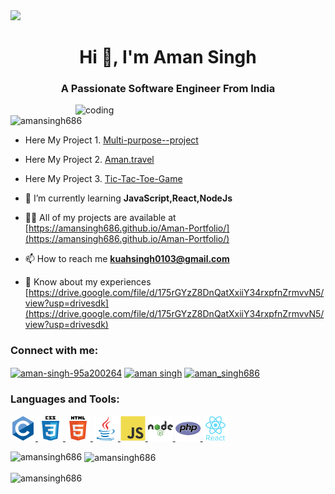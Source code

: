 <img src="https://www.cdmi.in/courses@2x/web-developments.webp">
<h1 align="center">Hi 👋, I'm Aman Singh</h1>
<h3 align="center">A Passionate Software Engineer From India</h3>
<img align="right" alt="coding" width="400" src="https://user-images.githubusercontent.com/55389276/140866485-8fb1c876-9a8f-4d6a-98dc-08c4981eaf70.gif">

<p align="left"> <img src="https://komarev.com/ghpvc/?username=amansingh686&label=Profile%20views&color=0e75b6&style=flat" alt="amansingh686" /> </p>

- Here My Project 1. [Multi-purpose--project](https://amansingh686.github.io/Multi-purpose--project)

- Here My Project 2. [Aman.travel](https://amansingh686.github.io/Aman.travel)

- Here My Project 3. [Tic-Tac-Toe-Game](https://amansingh686.github.io/Tic-tac-toe-game.1/)
-  🌱 I’m currently learning **JavaScript,React,NodeJs**

- 👨‍💻 All of my projects are available at [https://amansingh686.github.io/Aman-Portfolio/](https://amansingh686.github.io/Aman-Portfolio/)

- 📫 How to reach me **kuahsingh0103@gmail.com**

- 📄 Know about my experiences [https://drive.google.com/file/d/175rGYzZ8DnQatXxiiY34rxpfnZrmvvN5/view?usp=drivesdk](https://drive.google.com/file/d/175rGYzZ8DnQatXxiiY34rxpfnZrmvvN5/view?usp=drivesdk)

<h3 align="left">Connect with me:</h3>
<p align="left">
<a href="https://linkedin.com/in/aman-singh-95a200264" target="blank"><img align="center" src="https://raw.githubusercontent.com/rahuldkjain/github-profile-readme-generator/master/src/images/icons/Social/linked-in-alt.svg" alt="aman-singh-95a200264" height="30" width="40" /></a>
<a href="https://fb.com/aman singh" target="blank"><img align="center" src="https://raw.githubusercontent.com/rahuldkjain/github-profile-readme-generator/master/src/images/icons/Social/facebook.svg" alt="aman singh" height="30" width="40" /></a>
<a href="https://instagram.com/aman_singh686" target="blank"><img align="center" src="https://raw.githubusercontent.com/rahuldkjain/github-profile-readme-generator/master/src/images/icons/Social/instagram.svg" alt="aman_singh686" height="30" width="40" /></a>
</p>

<h3 align="left">Languages and Tools:</h3>
<p align="left"> <a href="https://www.cprogramming.com/" target="_blank" rel="noreferrer"> <img src="https://raw.githubusercontent.com/devicons/devicon/master/icons/c/c-original.svg" alt="c" width="40" height="40"/> </a> <a href="https://www.w3schools.com/css/" target="_blank" rel="noreferrer"> <img src="https://raw.githubusercontent.com/devicons/devicon/master/icons/css3/css3-original-wordmark.svg" alt="css3" width="40" height="40"/> </a> <a href="https://www.w3.org/html/" target="_blank" rel="noreferrer"> <img src="https://raw.githubusercontent.com/devicons/devicon/master/icons/html5/html5-original-wordmark.svg" alt="html5" width="40" height="40"/> </a> <a href="https://www.java.com" target="_blank" rel="noreferrer"> <img src="https://raw.githubusercontent.com/devicons/devicon/master/icons/java/java-original.svg" alt="java" width="40" height="40"/> </a> <a href="https://developer.mozilla.org/en-US/docs/Web/JavaScript" target="_blank" rel="noreferrer"> <img src="https://raw.githubusercontent.com/devicons/devicon/master/icons/javascript/javascript-original.svg" alt="javascript" width="40" height="40"/> </a> <a href="https://nodejs.org" target="_blank" rel="noreferrer"> <img src="https://raw.githubusercontent.com/devicons/devicon/master/icons/nodejs/nodejs-original-wordmark.svg" alt="nodejs" width="40" height="40"/> </a> <a href="https://www.php.net" target="_blank" rel="noreferrer"> <img src="https://raw.githubusercontent.com/devicons/devicon/master/icons/php/php-original.svg" alt="php" width="40" height="40"/> </a> <a href="https://reactjs.org/" target="_blank" rel="noreferrer"> <img src="https://raw.githubusercontent.com/devicons/devicon/master/icons/react/react-original-wordmark.svg" alt="react" width="40" height="40"/> </a> </p>

<p><img align="left" src="https://github-readme-stats.vercel.app/api/top-langs?username=amansingh686&show_icons=true&locale=en&layout=compact" alt="amansingh686" /></p>

<p>&nbsp;<img align="center" src="https://github-readme-stats.vercel.app/api?username=amansingh686&show_icons=true&locale=en" alt="amansingh686" /></p>

<p><img align="center" src="https://github-readme-streak-stats.herokuapp.com/?user=amansingh686&" alt="amansingh686" /></p>

